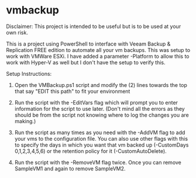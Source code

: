 # vmbackup
Disclaimer:  This project is intended to be useful but is to be used at your own risk.

This is a project using PowerShell to interface with Veeam Backup &amp; Replication FREE edition to automate all your vm backups.  This was setup to work with VMWare ESXi.  I have added a parameter -Platform to allow this to work with Hyper-V as well but I don't have the setup to verify this.

Setup Instructions:

1. Open the VMBackup.ps1 script and modify the (2) lines towards the top that say "EDIT this path" to fit your environment

2. Run the script with the -EditVars flag which will prompt you to enter information for the script to use later. (Don't mind all the errors as they should be from the script not knowing where to log the changes you are making.)

3. Run the script as many times as you need with the -AddVM flag to add your vms to the configuration file.  You can also use other flags with this to specify the days in which you want that vm backed up (-CustomDays 0,1,2,3,4,5,6) or the retention policy for it (-CustomAutoDelete).

4. Run the script with the -RemoveVM flag twice.  Once you can remove SampleVM1 and again to remove SampleVM2.

